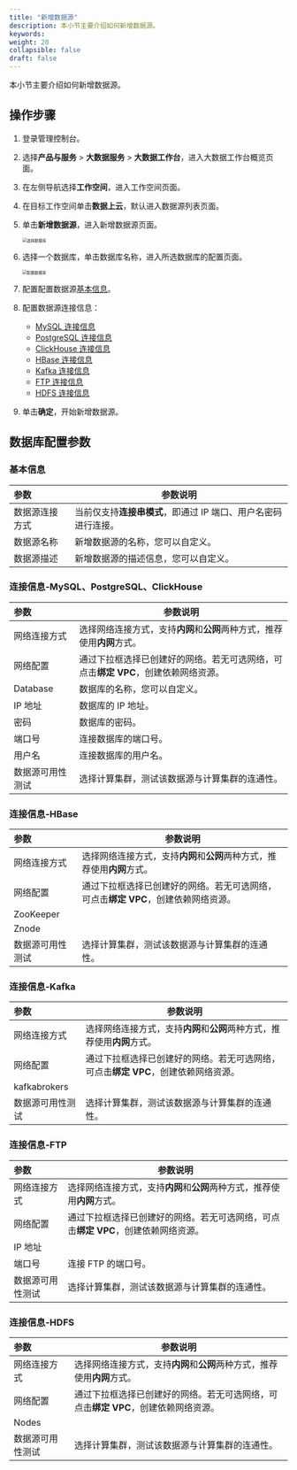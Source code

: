 ```yaml
---
title: "新增数据源"
description: 本小节主要介绍如何新增数据源。 
keywords: 
weight: 20
collapsible: false
draft: false
---
```



本小节主要介绍如何新增数据源。

## 操作步骤

1. 登录管理控制台。
2. 选择**产品与服务** > **大数据服务** > **大数据工作台**，进入大数据工作台概览页面。
3. 在左侧导航选择**工作空间**，进入工作空间页面。
4. 在目标工作空间单击**数据上云**，默认进入数据源列表页面。
5. 单击**新增数据源**，进入新增数据源页面。
   
   <img src="/bigdata/dataplat/_images/choose_database.png" alt="选择数据库" style="zoom:50%;" />

6. 选择一个数据库，单击数据库名称，进入所选数据库的配置页面。

   <img src="/bigdata/dataplat/_images/set_database.png" alt="配置数据库" style="zoom:50%;" />

7. 配置配置数据源[基本信息](#基本信息)。
8. 配置数据源连接信息：
   
   - [MySQL 连接信息](#连接信息-mysqlpostgresqlclickhouse)
   - [PostgreSQL 连接信息](#连接信息-mysqlpostgresqlclickhouse)
   - [ClickHouse 连接信息](#连接信息-mysqlpostgresqlclickhouse)
   - [HBase 连接信息](#连接信息-hbase)
   - [Kafka 连接信息](#连接信息-kafka)
   - [FTP 连接信息](#连接信息-ftp)
   - [HDFS 连接信息](#连接信息-hdfs)

9.  单击**确定**，开始新增数据源。

## 数据库配置参数

### 基本信息

| 参数           | 参数说明                                                     |
| :------------- | ---------------------------------------------------------- |
| 数据源连接方式   | 当前仅支持**连接串模式**，即通过 IP 端口、用户名密码进行连接。 |
| 数据源名称     | 新增数据源的名称，您可以自定义。                            |
| 数据源描述     | 新增数据源的描述信息，您可以自定义。                         |

### 连接信息-MySQL、PostgreSQL、ClickHouse

| 参数       | 参数说明                                       |
| :--------- | -------------------------------------------- |
| 网络连接方式   | 选择网络连接方式，支持**内网**和**公网**两种方式，推荐使用**内网**方式。                   |
| 网络配置   | 通过下拉框选择已创建好的网络。若无可选网络，可点击**绑定 VPC**，创建依赖网络资源。               |
| Database   | 数据库的名称，您可以自定义。                   |
| IP 地址    | 数据库的 IP 地址。                            |
| 密码       | 数据库的密码。                                |              
| 端口号     | 连接数据库的端口号。                           |
| 用户名     | 连接数据库的用户名。                           |
| 数据源可用性测试 | 选择计算集群，测试该数据源与计算集群的连通性。 |

### 连接信息-HBase

| 参数       | 参数说明                                       |
| :--------- | -------------------------------------------- |
| 网络连接方式   | 选择网络连接方式，支持**内网**和**公网**两种方式，推荐使用**内网**方式。                   |
| 网络配置   | 通过下拉框选择已创建好的网络。若无可选网络，可点击**绑定 VPC**，创建依赖网络资源。               |
| ZooKeeper   |                    |
| Znode    |                             |
| 数据源可用性测试 | 选择计算集群，测试该数据源与计算集群的连通性。 |

### 连接信息-Kafka

| 参数       | 参数说明                                       |
| :--------- | -------------------------------------------- |
| 网络连接方式   | 选择网络连接方式，支持**内网**和**公网**两种方式，推荐使用**内网**方式。                   |
| 网络配置   | 通过下拉框选择已创建好的网络。若无可选网络，可点击**绑定 VPC**，创建依赖网络资源。               |
| kafkabrokers   |                    |
| 数据源可用性测试 | 选择计算集群，测试该数据源与计算集群的连通性。 |

### 连接信息-FTP

| 参数       | 参数说明                                       |
| :--------- | -------------------------------------------- |
| 网络连接方式   | 选择网络连接方式，支持**内网**和**公网**两种方式，推荐使用**内网**方式。                   |
| 网络配置   | 通过下拉框选择已创建好的网络。若无可选网络，可点击**绑定 VPC**，创建依赖网络资源。               |
| IP 地址  |                    |
| 端口号   | 连接 FTP 的端口号。                           |
| 数据源可用性测试 | 选择计算集群，测试该数据源与计算集群的连通性。 |

### 连接信息-HDFS

| 参数       | 参数说明                                       |
| :--------- | -------------------------------------------- |
| 网络连接方式   | 选择网络连接方式，支持**内网**和**公网**两种方式，推荐使用**内网**方式。                   |
| 网络配置   | 通过下拉框选择已创建好的网络。若无可选网络，可点击**绑定 VPC**，创建依赖网络资源。               |
| Nodes  |                    |
| 数据源可用性测试 | 选择计算集群，测试该数据源与计算集群的连通性。 |
